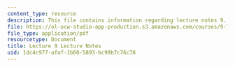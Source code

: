 ```yaml
---
content_type: resource
description: This file contains information regarding lecture notes 9.
file: https://ol-ocw-studio-app-production.s3.amazonaws.com/courses/9-70-social-psychology-spring-2013/1dc4c977afaf1b605893bc99b7c76c78_MIT9_70S13_Lect9.pdf
file_type: application/pdf
resourcetype: Document
title: Lecture 9 Lecture Notes
uid: 1dc4c977-afaf-1b60-5893-bc99b7c76c78
---
```

